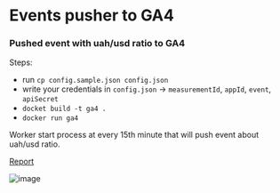 # Events pusher to GA4
### Pushed event with uah/usd ratio to GA4

Steps:
- run `cp config.sample.json config.json`
- write your credentials in `config.json` -> `measurementId`, `appId`, `event`, `apiSecret`
- `docket build -t ga4 .`
- `docker run ga4`

Worker start process at every 15th minute that will push event about uah/usd ratio.

[Report](https://analytics.google.com/analytics/web/#/p354942564/reports/reportinghub)

![image](https://user-images.githubusercontent.com/51129612/221361449-76c23d6d-b620-4db0-8d4e-38c2b67f2c60.png)
